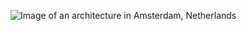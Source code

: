![Image of an architecture in Amsterdam, Netherlands](https://images.unsplash.com/photo-1534159276227-07bd3665e4e6?ixid=MnwxMjA3fDB8MHxwaG90by1wYWdlfHx8fGVufDB8fHx8&ixlib=rb-1.2.1&auto=format&fit=crop&w=334&q=80)
